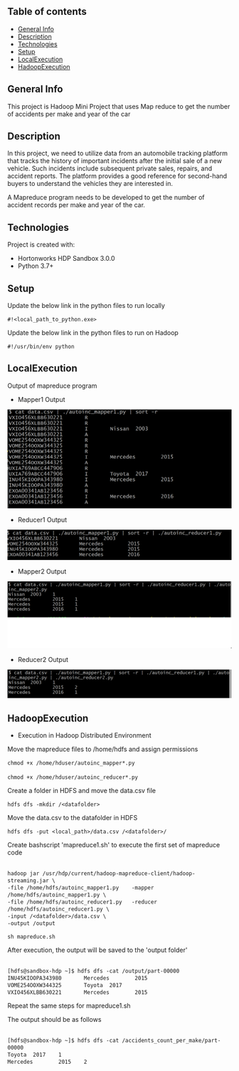 ## Table of contents
* [General Info](#general-info)
* [Description](#description)
* [Technologies](#technologies)
* [Setup](#setup)
* [LocalExecution](#localexecution)
* [HadoopExecution](#hadoopexecutio)

## General Info
This project is Hadoop Mini Project that uses Map reduce to get the number of accidents per make and year of the car

## Description
In this project, we need to utilize data from an automobile tracking platform that tracks the history of important incidents after the initial sale of a new vehicle. Such incidents include subsequent private sales, repairs, and accident reports. The platform provides a good reference for second-hand buyers to understand the vehicles they are interested in.

A Mapreduce program needs to be developed to get the number of accident records per make and year of the car.


## Technologies
Project is created with:
* Hortonworks HDP Sandbox 3.0.0
* Python 3.7+


## Setup

Update the below link in the python files to run locally  

```
#!<local_path_to_python.exe>

```
Update the below link in the python files to run on Hadoop

```
#!/usr/bin/env python

```

## LocalExecution

Output of mapreduce program

* Mapper1 Output

![Alt text](mapper1output.PNG?raw=true "Mapper1Output")

* Reducer1 Output

![Alt text](reducer1output.PNG?raw=true "Reducer1Output")

* Mapper2 Output

![Alt text](mapper2output.PNG?raw=true "Mapper2Output")

* Reducer2 Output

![Alt text](reducer2output.PNG?raw=true "Reducer21Output")

## HadoopExecution

* Execution in Hadoop Distributed Environment

Move the mapreduce files to /home/hdfs and assign permissions

```
chmod +x /home/hduser/autoinc_mapper*.py

chmod +x /home/hduser/autoinc_reducer*.py

```
Create a folder in HDFS and move the data.csv file

```
hdfs dfs -mkdir /<datafolder>

```
Move the data.csv to the datafolder in HDFS

```
hdfs dfs -put <local_path>/data.csv /<datafolder>/

```
Create bashscript 'mapreduce1.sh' to execute the first set of mapreduce code

```

hadoop jar /usr/hdp/current/hadoop-mapreduce-client/hadoop-streaming.jar \
-file /home/hdfs/autoinc_mapper1.py    -mapper /home/hdfs/autoinc_mapper1.py \
-file /home/hdfs/autoinc_reducer1.py   -reducer /home/hdfs/autoinc_reducer1.py \
-input /<datafolder>/data.csv \
-output /output

```

```
sh mapreduce.sh

```

After execution, the output will be saved to the 'output folder'

```

[hdfs@sandbox-hdp ~]$ hdfs dfs -cat /output/part-00000                                                                                                              
INU45KIOOPA343980       Mercedes        2015
VOME254OOXW344325       Toyota  2017                                                                                                                                
VXIO456XLBB630221       Mercedes        2015

```

Repeat the same steps for mapreduce1.sh

The output should be as follows

```

[hdfs@sandbox-hdp ~]$ hdfs dfs -cat /accidents_count_per_make/part-00000                                                                                                                                                
Toyota  2017    1                                                                                                                                                                                        
Mercedes        2015    2  

```


